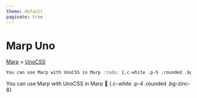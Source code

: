 ```yaml
---
theme: default
paginate: true
---
```


# **Marp Uno**

[Marp](https://marp.app/) × [UnoCSS](https://unocss.dev/)

```md
You can use Marp with UnoCSS in Marp :tada: {.c-white .p-5 .rounded .bg-zinc-8}
```

You can use Marp with UnoCSS in Marp :tada: {.c-white .p-4 .rounded .bg-zinc-8}
